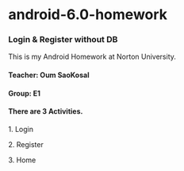 # android-6.0-homework
<h3>Login & Register without DB</h3>
<p>This is my Android Homework at Norton University.</p>
<h4>Teacher: Oum SaoKosal</h4>
<h4>Group: E1</h4>
<h4>There are 3 Activities.</h4>
<p>1. Login</p>
<p>2. Register</p>
<p>3. Home</p>


